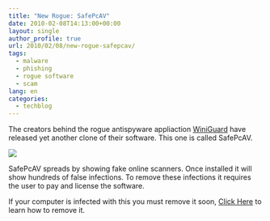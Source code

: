 ```yaml
---
title: "New Rogue: SafePcAV"
date: 2010-02-08T14:13:00+00:00
layout: single
author_profile: true
url: 2010/02/08/new-rogue-safepcav/
tags:
  - malware
  - phishing
  - rogue software
  - scam
lang: en
categories: 
  - techblog
---
```

The creators behind the rogue antispyware appliaction [WiniGuard](http://sites.google.com/site/boelectronic/computer/malware/list-of-common-malwares/winiguard) have released yet another clone of their software. This one is called SafePcAV.

[![](http://1.bp.blogspot.com/_vaUVXcmC3OI/S3AU-e5tPuI/AAAAAAAAA24/K6JD-pcsLBw/s640/safepcav.jpg)](http://1.bp.blogspot.com/_vaUVXcmC3OI/S3AU-e5tPuI/AAAAAAAAA24/K6JD-pcsLBw/s1600-h/safepcav.jpg)

SafePcAV spreads by showing fake online scanners. Once installed it will show hundreds of false infections. To remove these infections it requires the user to pay and license the software.

If your computer is infected with this you must remove it soon, [Click Here](/knowledge-base/malware/removal/) to learn how to remove it.